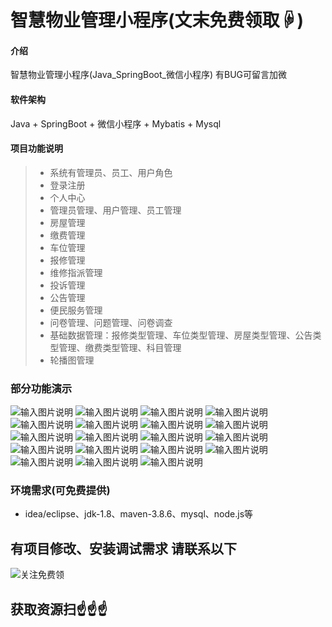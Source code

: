 # 智慧物业管理小程序(文末免费领取☟)
> 
#### 介绍
智慧物业管理小程序(Java_SpringBoot_微信小程序)
有BUG可留言加微

#### 软件架构
Java + SpringBoot + 微信小程序 + Mybatis + Mysql


#### 项目功能说明


> + 系统有管理员、员工、用户角色
> + 登录注册
> + 个人中心
> + 管理员管理、用户管理、员工管理
> + 房屋管理
> + 缴费管理
> + 车位管理
> + 报修管理
> + 维修指派管理
> + 投诉管理
> + 公告管理
> + 便民服务管理
> + 问卷管理、问题管理、问卷调查
> + 基础数据管理：报修类型管理、车位类型管理、房屋类型管理、公告类型管理、缴费类型管理、科目管理
> + 轮播图管理



### 部分功能演示
![输入图片说明](photo/1-1.png)
![输入图片说明](photo/1-2.png)
![输入图片说明](photo/1-3.png)
![输入图片说明](photo/1-4.png)
![输入图片说明](photo/1-5.png)
![输入图片说明](photo/1-6.png)
![输入图片说明](photo/1-7.png)
![输入图片说明](photo/1-8.png)
![输入图片说明](photo/1-9.png)
![输入图片说明](photo/1-10.png)
![输入图片说明](photo/1-11.png)
![输入图片说明](photo/2-1.png)
![输入图片说明](photo/2-2.png)
![输入图片说明](photo/2-3.png)
![输入图片说明](photo/2-4.png)
![输入图片说明](photo/2-5.png)
![输入图片说明](photo/2-6.png)
![输入图片说明](photo/2-7.png)
![输入图片说明](photo/2-8.png)


### 环境需求(可免费提供)
- idea/eclipse、jdk-1.8、maven-3.8.6、mysql、node.js等


## 有项目修改、安装调试需求 请联系以下
![关注免费领](联系.png)

## 获取资源扫☝☝☝


